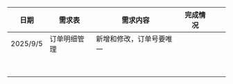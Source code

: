 

| 日期     | 需求表       | 需求内容                 | 完成情况 |      |      |
| -------- | ------------ | ------------------------ | -------- | ---- | ---- |
| 2025/9/5 | 订单明细管理 | 新增和修改，订单号要唯一 |          |      |      |
|          |              |                          |          |      |      |
|          |              |                          |          |      |      |
|          |              |                          |          |      |      |
|          |              |                          |          |      |      |
|          |              |                          |          |      |      |
|          |              |                          |          |      |      |
|          |              |                          |          |      |      |
|          |              |                          |          |      |      |
